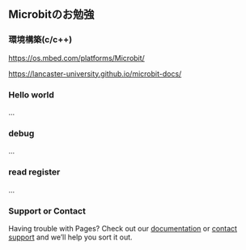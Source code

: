 ## Microbitのお勉強

### 環境構築(c/c++)

https://os.mbed.com/platforms/Microbit/

https://lancaster-university.github.io/microbit-docs/

### Hello world
...

### debug

...

### read register

...


### Support or Contact

Having trouble with Pages? Check out our [documentation](https://help.github.com/categories/github-pages-basics/) or [contact support](https://github.com/contact) and we’ll help you sort it out.
